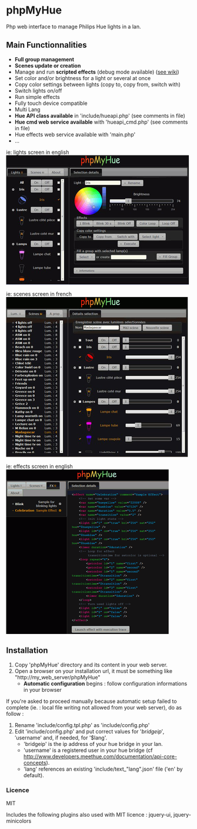 # phpMyHue
Php web interface to manage Philips Hue lights in a lan.

## Main Functionnalities
* **Full group management**
* **Scenes update or creation**
* Manage and run **scripted effects** (debug mode available) ([see wiki](https://github.com/FredBardin/phpMyHue/wiki/Effects-scripts)) 
* Set color and/or brightness for a light or several at once
* Copy color settings between lights (copy to, copy from, switch with)
* Switch lights on/off
* Run simple effects
* Fully touch device compatible
* Multi Lang
* **Hue API class available** in 'include/hueapi.php' (see comments in file)
* **Hue cmd web service available** with 'hueapi_cmd.php' (see comments in file)
* Hue effects web service available with 'main.php'
* ...

ie: lights screen in english            
![screenshot](screen1_pmh.jpg)

ie: scenes screen in french            
![screenshot](screen2_pmh.jpg)

ie: effects screen in english            
![screenshot](screen3_pmh.gif)

## Installation
1. Copy 'phpMyHue' directory and its content in your web server.
2. Open a browser on your installation url, it must be something like "http://my_web_server/phpMyHue"
	* **Automatic configuration** begins : follow configuration informations in your browser

If you're asked to proceed manually because automatic setup failed to complete (ie. : local file writing not allowed from your web server), do as follow :

1. Rename 'include/config.tpl.php' as 'include/config.php'
2. Edit 'include/config.php' and put correct values for '$bridgeip', '$username' and, if needed, for '$lang'.  
	* 'bridgeip' is the ip address of your hue bridge in your lan.  
	* 'username' is a registered user in your hue bridge (cf http://www.developers.meethue.com/documentation/api-core-concepts).  
	* 'lang' references an existing 'include/text_"lang".json' file ('en' by default).  

### Licence
MIT

Includes the following plugins also used with MIT licence : jquery-ui, jquery-minicolors


